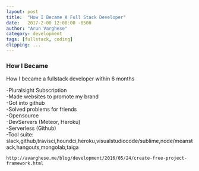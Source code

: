 ```yaml
---
layout: post
title:  "How I Became A Full Stack Developer"
date:   2017-2-08 12:00:00 -0500
author: "Arun Varghese"
category: development
tags: [fullstack, coding]
clipping: ...  
---
```


### How I Became  


How I became a fullstack developer within 6 months  

-Pluralsight Subscription  
-Made websites to promote my brand  
-Got into github  
-Solved problems for friends  
-Opensource  
-DevServers (Meteor, Heroku)  
-Serverless (Github)  
-Tool suite:
    slack,github,travisci,houndci,heroku,visualstudiocode/sublime,node/meanstack,hangouts,mongolab,taiga
      
    http://avarghese.me/blog/development/2016/05/24/create-free-project-framework.html
    



